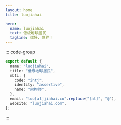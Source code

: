 ```yaml
---
layout: home
title: luojiahai

hero:
  name: luojiahai
  text: 低级地球居民
  tagline: 你好，世界！
---
```


::: code-group

```typescript [whoami.ts] :line-numbers
export default {
  name: "luojiahai",
  title: "低级地球居民",
  mbti: {
    code: "intj",
    identity: "assertive",
    name: "架构师",
  },
  email: "luo[at]jiahai.co".replace("[at]", "@"),
  website: "luojiahai.com",
};
```

:::
